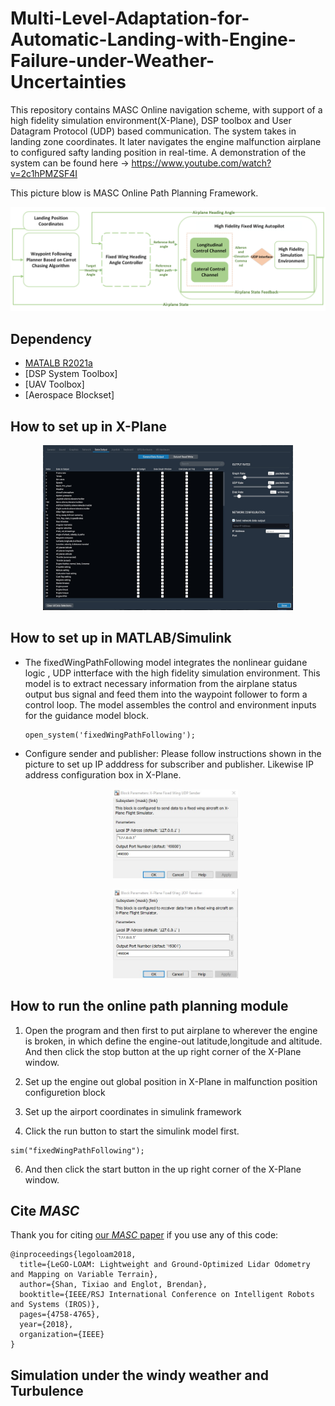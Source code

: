 # Multi-Level-Adaptation-for-Automatic-Landing-with-Engine-Failure-under-Weather-Uncertainties

This repository contains MASC Online navigation scheme, with support of a high fidelity simulation environment(X-Plane), DSP toolbox and User Datagram Protocol (UDP) based communication. The system takes in landing zone coordinates. It later navigates the engine malfunction airplane to configured safty landing position in real-time. A demonstration of the system can be found here -> https://www.youtube.com/watch?v=2c1hPMZSF4I

This picture blow is MASC Online Path Planning Framework.
<p align='center'>
    <img src="/MASC(Online Navigation Module)/graph/MASC Autopilot.png" alt="drawing" width="800"/>
</p>


## Dependency

- [MATALB R2021a](https://www.mathworks.com/products/new_products/previous_release_overview.html)
- [DSP System Toolbox]
- [UAV Toolbox]
- [Aerospace Blockset]



## How to set up in X-Plane

   <p align='center'>
    <img src="/MASC(Online Navigation Module)/graph/IO_configure.png" alt="drawing" width="400"/>
   </p>

## How to set up in MATLAB/Simulink

- The fixedWingPathFollowing model integrates the nonlinear guidane logic , UDP intterface
  with the high fidelity simulation environment. This model is to extract necessary information
  from the airplane status output bus signal and feed them into the waypoint follower to form 
  a control loop. The model assembles the control and environment inputs for the guidance model
  block.
 
   ```
   open_system('fixedWingPathFollowing');
   ```
-  Configure sender and publisher: Please follow instructions shown in the picture to set up 
   IP adddress for subscriber and publisher. Likewise  IP address configuration box in X-Plane.
   
   <p align='center'>
    <img src="/MASC(Online Navigation Module)/graph/Publisher_Config.png" alt="drawing" width="200"/>
   </p>
   
   <p align='center'>
    <img src="/MASC(Online Navigation Module)/graph/Subscriber_Config.png" alt="drawing" width="200"/>
   </p>


## How to run the online path planning module
   
1.  Open the program and then first to put airplane to wherever the engine is broken, in which define the 
   engine-out latitude,longitude and altitude. And then click the stop button at the up right corner of 
   the X-Plane window.
   
2.  Set up the engine out global position in X-Plane in malfunction position configuretion block
3.  Set up the airport coordinates in simulink framework
4.  Click the run button to start the simulink model first.   
   ```
   sim("fixedWingPathFollowing");
   ``` 
6.  And then click the start button in the up right
   corner of the X-Plane window. 
   

## Cite *MASC*

Thank you for citing [our *MASC* paper](./AIAA_SciTech_2023___Automatic_Emergency_Landing.pdf) if you use any of this code: 
```
@inproceedings{legoloam2018,
  title={LeGO-LOAM: Lightweight and Ground-Optimized Lidar Odometry and Mapping on Variable Terrain},
  author={Shan, Tixiao and Englot, Brendan},
  booktitle={IEEE/RSJ International Conference on Intelligent Robots and Systems (IROS)},
  pages={4758-4765},
  year={2018},
  organization={IEEE}
}
```

## Simulation under the windy weather and Turbulence


